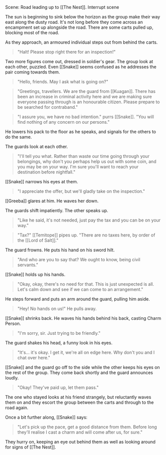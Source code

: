 Scene: Road leading up to [[The Nest]].
Interrupt scene

The sun is beginning to sink below the horizon as the group make their way east along the dusty road.
It's not long before they come across an encampment set up alongside the road. There are some carts pulled up, blocking most of the road.

As they approach, an armoured individual steps out from behind the carts.

> "Halt! Please stop right there for an inspection!"

Two more figures come out, dressed in soldier's gear. The group look at each other, puzzled. Even [[Snake]] seems confused as he addresses the pair coming towards them.

> "Hello, friends. May I ask what is going on?"

> "Greetings, travellers. We are the guard from [[Kuagan]]. There has been an increase in criminal activity here and we are making sure everyone passing through is an honourable citizen. Please prepare to be searched for contraband."

> "I assure you, we have no bad intention." purrs [[Snake]]. "You will find nothing of any concern on our persons."

He lowers his pack to the floor as he speaks, and signals for the others to do the same.

The guards look at each other.

> "I'll tell you what. Rather than waste our time going through your belongings, why don't you perhaps help us out with some coin, and you may be on your way. I'm sure you'll want to reach your destination before nightfall."

[[Snake]] narrows his eyes at them.

> "I appreciate the offer, but we'll gladly take on the inspection."

[[Greeba]] glares at him. He waves her down.

The guards shift impatiently. The other speaks up.

> "Like he said, it's not needed, just pay the tax and you can be on your way."

> "Tax?" [[Temitope]] pipes up. "There are no taxes here, by order of the [[Lord of Salt]]."

The guard frowns. He puts his hand on his sword hilt.

> "And who are you to say that? We ought to know, being civil servants."

[[Snake]] holds up his hands.

> "Okay, okay, there's no need for that. This is just unexpected is all. Let's calm down and see if we can come to an arrangement."

He steps forward and puts an arm around the guard, pulling him aside. 

> "Hey! No hands on us!" He pulls away.

[[Snake]] shrinks back. He waves his hands behind his back, casting Charm Person.

> "I'm sorry, sir. Just trying to be friendly."

The guard shakes his head, a funny look in his eyes.

> "It's... it's okay. I get it, we're all on edge here. Why don't you and I chat over here."

[[Snake]] and the guard go off to the side while the other keeps his eyes on the rest of the group.
They come back shortly and the guard announces loudly.

> "Okay! They've paid up, let them pass."

The one who stayed looks at his friend strangely, but reluctantly waves them on and they escort the group between the carts and through to the road again.

Once a bit further along, [[Snake]] says:

> "Let's pick up the pace, get a good distance from them. Before long they'll realise I cast a charm and will come after us, for sure."

They hurry on, keeping an eye out behind them as well as looking around for signs of [[The Nest]].